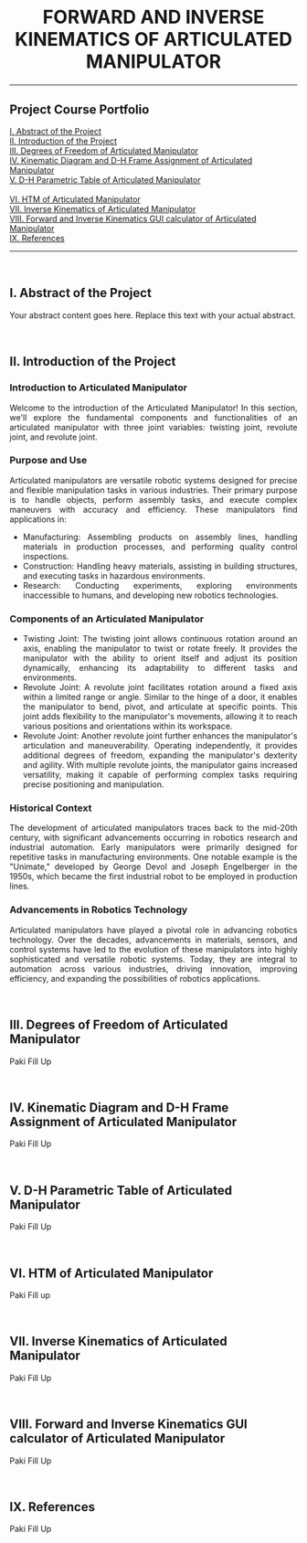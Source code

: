 <h1 style="font-size: xx-large; text-align: center;">FORWARD AND INVERSE KINEMATICS OF ARTICULATED MANIPULATOR</h1>


<hr>


## Project Course Portfolio

[I. Abstract of the Project](#abstract)
<br>
[II. Introduction of the Project](#introduction)
 <br>
[III. Degrees of Freedom of Articulated Manipulator](#degrees-of-freedom)
 <br>
[IV. Kinematic Diagram and D-H Frame Assignment of Articulated Manipulator](#kinematic-diagram)
 <br>
[V. D-H Parametric Table of Articulated Manipulator](#parametric-table)
 <br>							
[VI. HTM of Articulated Manipulator](#htm)
 <br>
[VII. Inverse Kinematics of Articulated Manipulator](#inverse-kinematics)
 <br>
[VIII. Forward and Inverse Kinematics GUI calculator of Articulated Manipulator](#gui-calculator)
 <br>
[IX. References](#references)
 <hr>



<br>

## I. Abstract of the Project<a name="abstract"></a>
Your abstract content goes here. Replace this text with your actual abstract.



<br>

## II. Introduction of the Project<a name="introduction"></a>

<div style="text-align: justify;">

### Introduction to Articulated Manipulator
Welcome to the introduction of the Articulated Manipulator! In this section, we'll explore the fundamental components and functionalities of an articulated manipulator with three joint variables: twisting joint, revolute joint, and revolute joint.

### Purpose and Use
Articulated manipulators are versatile robotic systems designed for precise and flexible manipulation tasks in various industries. Their primary purpose is to handle objects, perform assembly tasks, and execute complex maneuvers with accuracy and efficiency. These manipulators find applications in:

- Manufacturing: Assembling products on assembly lines, handling materials in production processes, and performing quality control inspections.
- Construction: Handling heavy materials, assisting in building structures, and executing tasks in hazardous environments.
- Research: Conducting experiments, exploring environments inaccessible to humans, and developing new robotics technologies.

### Components of an Articulated Manipulator
- Twisting Joint: The twisting joint allows continuous rotation around an axis, enabling the manipulator to twist or rotate freely. It provides the manipulator with the ability to orient itself and adjust its position dynamically, enhancing its adaptability to different tasks and environments.
- Revolute Joint: A revolute joint facilitates rotation around a fixed axis within a limited range or angle. Similar to the hinge of a door, it enables the manipulator to bend, pivot, and articulate at specific points. This joint adds flexibility to the manipulator's movements, allowing it to reach various positions and orientations within its workspace.
- Revolute Joint: Another revolute joint further enhances the manipulator's articulation and maneuverability. Operating independently, it provides additional degrees of freedom, expanding the manipulator's dexterity and agility. With multiple revolute joints, the manipulator gains increased versatility, making it capable of performing complex tasks requiring precise positioning and manipulation.

### Historical Context
The development of articulated manipulators traces back to the mid-20th century, with significant advancements occurring in robotics research and industrial automation. Early manipulators were primarily designed for repetitive tasks in manufacturing environments. One notable example is the "Unimate," developed by George Devol and Joseph Engelberger in the 1950s, which became the first industrial robot to be employed in production lines.

### Advancements in Robotics Technology
Articulated manipulators have played a pivotal role in advancing robotics technology. Over the decades, advancements in materials, sensors, and control systems have led to the evolution of these manipulators into highly sophisticated and versatile robotic systems. Today, they are integral to automation across various industries, driving innovation, improving efficiency, and expanding the possibilities of robotics applications.

</div>




<br>

## III. Degrees of Freedom of Articulated Manipulator<a name="degrees-of-freedom"></a>
Paki Fill Up



<br>

## IV. Kinematic Diagram and D-H Frame Assignment of Articulated Manipulator<a name="kinematic-diagram"></a>
Paki Fill Up



<br>

## V. D-H Parametric Table of Articulated Manipulator<a name="parametric-table"></a>
Paki Fill Up



<br>

## VI. HTM of Articulated Manipulator<a name="htm"></a>
Paki Fill  up



<br>

## VII. Inverse Kinematics of Articulated Manipulator<a name="inverse-kinematics"></a>
Paki Fill Up



<br>

## VIII. Forward and Inverse Kinematics GUI calculator of Articulated Manipulator<a name="gui-calculator"></a>
Paki Fill Up



<br>

## IX. References<a name="references"></a>
Paki Fill Up
